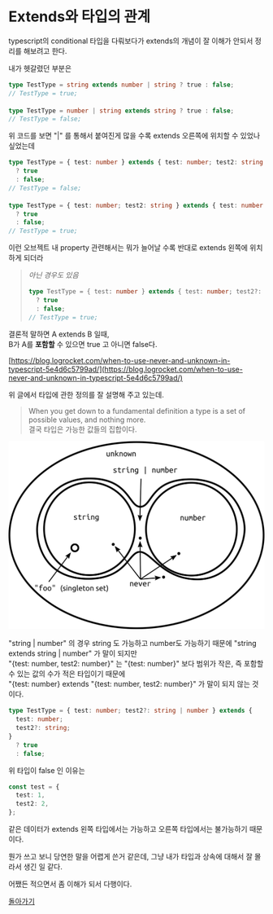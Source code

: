 # Extends와 타입의 관계

<!-- [https://stackoverflow.com/questions/56916532/difference-b-w-only-exclude-and-omit-pick-exclude-typescript](https://stackoverflow.com/questions/56916532/difference-b-w-only-exclude-and-omit-pick-exclude-typescript) -->

typescript의 conditional 타입을 다뤄보다가 extends의 개념이 잘 이해가 안되서 정리를 해보려고 한다.

내가 헷갈렸던 부분은

```ts
type TestType = string extends number | string ? true : false;
// TestType = true;

type TestType = number | string extends string ? true : false;
// TestType = false;
```

위 코드를 보면 "|" 를 통해서 붙여진게 많을 수록 extends 오른쪽에 위치할 수 있었나 싶었는데

```ts
type TestType = { test: number } extends { test: number; test2: string }
  ? true
  : false;
// TestType = false;

type TestType = { test: number; test2: string } extends { test: number }
  ? true
  : false;
// TestType = true;
```

이런 오브젝트 내 property 관련해서는 뭐가 늘어날 수록 반대로 extends 왼쪽에 위치하게 되더라

> _아닌 경우도 있음_
>
> ```ts
> type TestType = { test: number } extends { test: number; test2?: string }
>   ? true
>   : false;
> // TestType = true;
> ```

결론적 말하면 A extends B 일때,  
B가 A를 **포함할** 수 있으면 true 고 아니면 false다.

[https://blog.logrocket.com/when-to-use-never-and-unknown-in-typescript-5e4d6c5799ad/](https://blog.logrocket.com/when-to-use-never-and-unknown-in-typescript-5e4d6c5799ad/)

위 글에서 타입에 관한 정의를 잘 설명해 주고 있는데.

> When you get down to a fundamental definition a type is a set of possible values, and nothing more.  
> 결국 타입은 가능한 값들의 집합이다.

<img src="./type-diagram.png" alt="type-diagram" style="background: white">

"string | number" 의 경우 string 도 가능하고 number도 가능하기 때문에 "string extends string | number" 가 말이 되지만  
"{test: number, test2: number}" 는 "{test: number}" 보다 범위가 작은, 즉 포함할 수 있는 값의 수가 적은 타입이기 때문에  
"{test: number} extends "{test: number, test2: number}" 가 말이 되지 않는 것이다.

```ts
type TestType = { test: number; test2?: string | number } extends {
  test: number;
  test2?: string;
}
  ? true
  : false;
```

위 타입이 false 인 이유는

```ts
const test = {
  test: 1,
  test2: 2,
};
```

같은 데이터가 extends 왼쪽 타입에서는 가능하고 오른쪽 타입에서는 불가능하기 때문이다.

뭔가 쓰고 보니 당연한 말을 어렵게 쓴거 같은데, 그냥 내가 타입과 상속에 대해서 잘 몰라서 생긴 일 같다.

어쨌든 적으면서 좀 이해가 되서 다행이다.

[돌아가기](/README.md)
